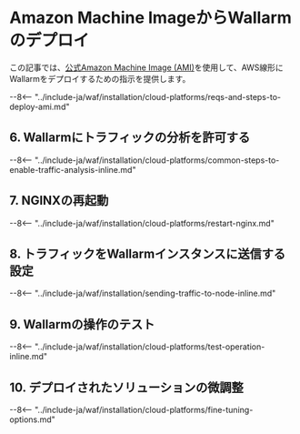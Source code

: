 [link-ssh-keys]:            https://docs.aws.amazon.com/AWSEC2/latest/UserGuide/get-set-up-for-amazon-ec2.html#create-a-key-pair
[link-sg]:                  https://docs.aws.amazon.com/en_us/AWSEC2/latest/UserGuide/get-set-up-for-amazon-ec2.html#create-a-base-security-group
[link-launch-instance]:     https://docs.aws.amazon.com/AWSEC2/latest/UserGuide/EC2_GetStarted.html#ec2-launch-instance

[anchor1]:      #2-セキュリティグループの作成
[anchor2]:      #1-AWSのSSHキーのペアの作成

[img-create-sg]:                ../../../../images/installation-ami/common/create_sg.png
[versioning-policy]:            ../../../../updating-migrating/versioning-policy.md#version-list
[img-wl-console-users]:         ../../../../images/check-user-no-2fa.png
[img-create-wallarm-node]:      ../../../../images/user-guides/nodes/create-cloud-node.png
[deployment-platform-docs]:     ../../../../installation/supported-deployment-options.md
[node-token]:                   ../../../../quickstart.md#deploy-the-wallarm-filtering-node
[api-token]:                    ../../../../user-guides/settings/api-tokens.md
[wallarm-token-types]:          ../../../../user-guides/nodes/nodes.md#api-and-node-tokens-for-node-creation
[platform]:                     ../../../../installation/supported-deployment-options.md
[ptrav-attack-docs]:            ../../../../attacks-vulns-list.md#path-traversal
[attacks-in-ui-image]:          ../../../../images/admin-guides/test-attacks-quickstart.png
[wallarm-nginx-directives]:     ../../../../admin-en/configure-parameters-en.md
[autoscaling-docs]:             ../../../../admin-en/installation-guides/amazon-cloud/autoscaling-overview.md
[real-ip-docs]:                 ../../../../admin-en/using-proxy-or-balancer-en.md
[allocate-memory-docs]:         ../../../../admin-en/configuration-guides/allocate-resources-for-node.md
[limiting-request-processing]:  ../../../../user-guides/rules/configure-overlimit-res-detection.md
[logs-docs]:                    ../../../../admin-en/configure-logging.md
[wallarm-mode]:                 ../../../../admin-en/configure-wallarm-mode.md
[wallarm-api-via-proxy]:        ../../../../admin-en/configuration-guides/access-to-wallarm-api-via-proxy.md
[img-grouped-nodes]:            ../../../../images/user-guides/nodes/grouped-nodes.png

# Amazon Machine ImageからWallarmのデプロイ

この記事では、[公式Amazon Machine Image (AMI)](https://aws.amazon.com/marketplace/pp/B073VRFXSD)を使用して、AWS線形にWallarmをデプロイするための指示を提供します。

<!-- ???
すべての地域がサポートされていることを述べます -->

--8<-- "../include-ja/waf/installation/cloud-platforms/reqs-and-steps-to-deploy-ami.md"

## 6. Wallarmにトラフィックの分析を許可する

--8<-- "../include-ja/waf/installation/cloud-platforms/common-steps-to-enable-traffic-analysis-inline.md"

## 7. NGINXの再起動

--8<-- "../include-ja/waf/installation/cloud-platforms/restart-nginx.md"

## 8. トラフィックをWallarmインスタンスに送信する設定

--8<-- "../include-ja/waf/installation/sending-traffic-to-node-inline.md"

## 9. Wallarmの操作のテスト

--8<-- "../include-ja/waf/installation/cloud-platforms/test-operation-inline.md"

## 10. デプロイされたソリューションの微調整

--8<-- "../include-ja/waf/installation/cloud-platforms/fine-tuning-options.md"